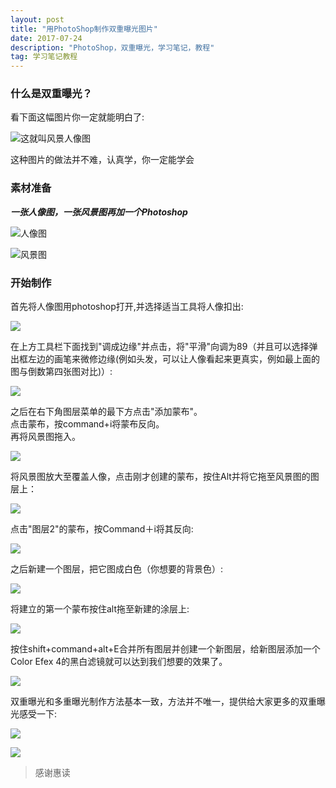```yaml
---
layout: post
title: "用PhotoShop制作双重曝光图片"
date: 2017-07-24 
description: "PhotoShop，双重曝光，学习笔记，教程"
tag: 学习笔记教程
---
```


### 什么是双重曝光？

看下面这幅图片你一定就能明白了:

![这就叫风景人像图](/images/posts/ps/0.png)

这种图片的做法并不难，认真学，你一定能学会

### 素材准备

***一张人像图，一张风景图再加一个Photoshop***

![人像图](/images/posts/ps/1.png)

![风景图](/images/posts/ps/2.png)

### 开始制作

首先将人像图用photoshop打开,并选择适当工具将人像扣出:

![](/images/posts/ps/3.png)

在上方工具栏下面找到"调成边缘"并点击，将"平滑"向调为89（并且可以选择弹出框左边的画笔来微修边缘(例如头发，可以让人像看起来更真实，例如最上面的图与倒数第四张图对比)）:

![](/images/posts/ps/4.png)

之后在右下角图层菜单的最下方点击"添加蒙布"。  
点击蒙布，按command+i将蒙布反向。  
再将风景图拖入。  

![](/images/posts/ps/5.png)

将风景图放大至覆盖人像，点击刚才创建的蒙布，按住Alt并将它拖至风景图的图层上：

![](/images/posts/ps/6.png)

点击"图层2"的蒙布，按Command＋i将其反向:

![](/images/posts/ps/7.png)

之后新建一个图层，把它图成白色（你想要的背景色）:

![](/images/posts/ps/8.png)

将建立的第一个蒙布按住alt拖至新建的涂层上:

![](/images/posts/ps/9.png)

按住shift+command+alt+E合并所有图层并创建一个新图层，给新图层添加一个Color Efex 4的黑白滤镜就可以达到我们想要的效果了。

![](/images/posts/ps/0.png)

双重曝光和多重曝光制作方法基本一致，方法并不唯一，提供给大家更多的双重曝光感受一下:

![](/images/posts/ps/01.png)

![](/images/posts/ps/02.png)

> 感谢惠读